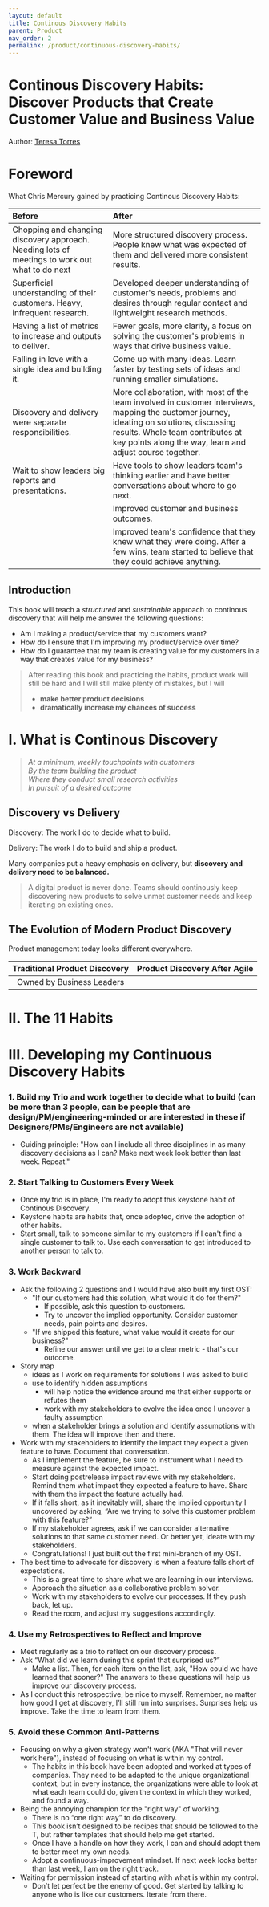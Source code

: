 ```yaml
---
layout: default
title: Continous Discovery Habits
parent: Product
nav_order: 2
permalink: /product/continuous-discovery-habits/
---
```


# Continous Discovery Habits: Discover Products that Create Customer Value and Business Value

Author: [Teresa Torres](https://www.producttalk.org/)

# Foreword

What Chris Mercury gained by practicing Continous Discovery Habits:

| Before                                       | After                                             |
|:---------------------------------------------|:--------------------------------------------------|
| Chopping and changing discovery approach. Needing lots of meetings to work out what to do next | More structured discovery process. People knew what was expected of them and delivered more consistent results. |
| Superficial understanding of their customers. Heavy, infrequent research. | Developed deeper understanding of customer's needs, problems and desires through regular contact and lightweight research methods. |
| Having a list of metrics to increase and outputs to deliver. | Fewer goals, more clarity, a focus on solving the customer's problems in ways that drive business value. |
| Falling in love with a single idea and building it. | Come up with many ideas. Learn faster by testing sets of ideas and running smaller simulations. |
| Discovery and delivery were separate responsibilities. | More collaboration, with most of the team involved in customer interviews, mapping the customer journey, ideating on solutions, discussing results. Whole team contributes at key points along the way, learn and adjust course together. |
| Wait to show leaders big reports and presentations. | Have tools to show leaders team's thinking earlier and have better conversations about where to go next. |
|   | Improved customer and business outcomes. |
|   | Improved team's confidence that they knew what they were doing. After a few wins, team started to believe that they could achieve anything. |

## Introduction

This book will teach a *structured* and *sustainable* approach to continous discovery that will help me answer the following questions:
- Am I making a product/service that my customers want?
- How do I ensure that I'm improving my product/service over time?
- How do I guarantee that my team is creating value for my customers in a way that creates value for my business?

> After reading this book and practicing the habits, product work will still be hard and I will still make plenty of mistakes, but I will 
> - **make better product decisions**
> - **dramatically increase my chances of success**


# I. What is Continous Discovery

> *At a minimum, weekly touchpoints with customers*  
> *By the team building the product*  
> *Where they conduct small research activities*  
> *In pursuit of a desired outcome*  

## Discovery vs Delivery

Discovery: The work I do to decide what to build.

Delivery: The work I do to build and ship a product.

Many companies put a heavy emphasis on delivery, but **discovery and delivery need to be balanced.**

> A digital product is never done. Teams should continously keep discovering new products to solve unmet customer needs and keep iterating on existing ones.

## The Evolution of Modern Product Discovery

Product management today looks different everywhere.

| Traditional Product Discovery                 | Product Discovery After Agile                 |
|:---------------------------------------------:|:---------------------------------------------:|
| Owned by Business Leaders                     |                                               |

# II. The 11 Habits



# III. Developing my Continuous Discovery Habits

### 1. Build my Trio and work together to decide what to build (can be more than 3 people, can be people that are design/PM/engineering-minded or are interested in these if Designers/PMs/Engineers are not available)
- Guiding principle: "How can I include all three disciplines in as many discovery decisions as I can? Make next week look better than last week. Repeat."

### 2. Start Talking to Customers Every Week
- Once my trio is in place, I'm ready to adopt this keystone habit of Continous Discovery.
- Keystone habits are habits that, once adopted, drive the adoption of other habits.
- Start small, talk to someone similar to my customers if I can't find a single customer to talk to. Use each conversation to get introduced to another person to talk to.

### 3. Work Backward
- Ask the following 2 questions and I would have also built my first OST:
    - "If our customers had this solution, what would it do for them?"
        - If possible, ask this question to customers.
        - Try to uncover the implied opportunity. Consider customer needs, pain points and desires.
    - "If we shipped this feature, what value would it create for our business?"
        - Refine our answer until we get to a clear metric - that's our outcome. 
- Story map
    - ideas as I work on requirements for solutions I was asked to build
    - use to identify hidden assumptions
        - will help notice the evidence around me that either supports or refutes them
        - work with my stakeholders to evolve the idea once I uncover a faulty assumption
    - when a stakeholder brings a solution and identify assumptions with them. The idea will improve then and there.
- Work with my stakeholders to identify the impact they expect a given feature to have. Document that conversation. 
    - As I implement the feature, be sure to instrument what I need to measure against the expected impact. 
    - Start doing postrelease impact reviews with my stakeholders. Remind them what impact they
expected a feature to have. Share with them the impact the feature actually had. 
    - If it falls short, as it inevitably will, share the implied opportunity I uncovered by asking, “Are we trying to solve this customer problem with this feature?” 
    - If my stakeholder agrees, ask if we can consider alternative solutions to that same customer need. Or better yet, ideate with my stakeholders. 
    - Congratulations! I just built out the first mini-branch of my OST.
- The best time to advocate for discovery is when a feature falls short of expectations.
    - This is a great time to share what we are learning in our interviews.
    - Approach the situation as a collaborative problem solver. 
    - Work with my stakeholders to evolve our processes. If they push back, let up.
    - Read the room, and adjust my suggestions accordingly.

### 4. Use my Retrospectives to Reflect and Improve
- Meet regularly as a trio to reflect on our discovery process.
- Ask “What did we learn during this sprint that surprised us?”
    - Make a list. Then, for each item on the list, ask, "How could we have learned that sooner?" The answers to these questions will help us improve our discovery process. 
- As I conduct this retrospective, be nice to myself. Remember, no matter how good I get at discovery, I’ll still run into surprises. Surprises help us improve. Take the time to learn from them.

### 5. Avoid these Common Anti-Patterns        
- Focusing on why a given strategy won't work (AKA "That will never work here"), instead of focusing on what is within my control.
    - The habits in this book have been adopted and worked at types of companies. They need to be adapted to the unique organizational context, but in every instance, the organizations were able to look at what each team could do, given the context in which they worked, and found a way.
- Being the annoying champion for the "right way" of working.
    - There is no “one right way” to do discovery.
    - This book isn’t designed to be recipes that should be followed to the T, but rather templates that should help me get started.
    - Once I have a handle on how they work, I can and should adopt them to better meet my own needs.
    - Adopt a continuous-improvement mindset. If next week looks better than last week, I am on the right track.
- Waiting for permission instead of starting with what is within my control.
    - Don’t let perfect be the enemy of good. Get started by talking to anyone who is like our customers. Iterate from there.